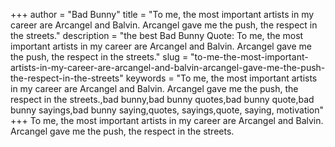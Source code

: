 +++
author = "Bad Bunny"
title = "To me, the most important artists in my career are Arcangel and Balvin. Arcangel gave me the push, the respect in the streets."
description = "the best Bad Bunny Quote: To me, the most important artists in my career are Arcangel and Balvin. Arcangel gave me the push, the respect in the streets."
slug = "to-me-the-most-important-artists-in-my-career-are-arcangel-and-balvin-arcangel-gave-me-the-push-the-respect-in-the-streets"
keywords = "To me, the most important artists in my career are Arcangel and Balvin. Arcangel gave me the push, the respect in the streets.,bad bunny,bad bunny quotes,bad bunny quote,bad bunny sayings,bad bunny saying,quotes, sayings,quote, saying, motivation"
+++
To me, the most important artists in my career are Arcangel and Balvin. Arcangel gave me the push, the respect in the streets.
